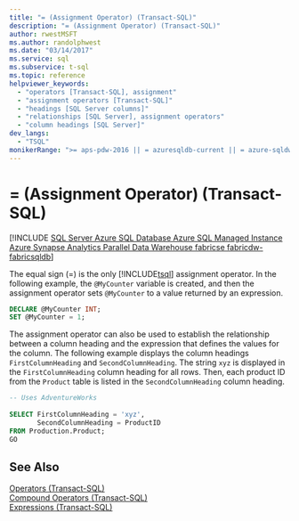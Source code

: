 ```yaml
---
title: "= (Assignment Operator) (Transact-SQL)"
description: "= (Assignment Operator) (Transact-SQL)"
author: rwestMSFT
ms.author: randolphwest
ms.date: "03/14/2017"
ms.service: sql
ms.subservice: t-sql
ms.topic: reference
helpviewer_keywords:
  - "operators [Transact-SQL], assignment"
  - "assignment operators [Transact-SQL]"
  - "headings [SQL Server columns]"
  - "relationships [SQL Server], assignment operators"
  - "column headings [SQL Server]"
dev_langs:
  - "TSQL"
monikerRange: ">= aps-pdw-2016 || = azuresqldb-current || = azure-sqldw-latest || >= sql-server-2016 || >= sql-server-linux-2017 || = azuresqldb-mi-current || =fabric"
---
```


# = (Assignment Operator) (Transact-SQL)
[!INCLUDE [SQL Server Azure SQL Database Azure SQL Managed Instance Azure Synapse Analytics Parallel Data Warehouse fabricse fabricdw-fabricsqldb](../../includes/applies-to-version/sql-asdb-asdbmi-asa-pdw-fabricse-fabricdw-fabricsqldb.md)]

  The equal sign (=) is the only [!INCLUDE[tsql](../../includes/tsql-md.md)] assignment operator. In the following example, the `@MyCounter` variable is created, and then the assignment operator sets `@MyCounter` to a value returned by an expression.  
  
```sql  
DECLARE @MyCounter INT;  
SET @MyCounter = 1;  
```  
  
 The assignment operator can also be used to establish the relationship between a column heading and the expression that defines the values for the column. The following example displays the column headings `FirstColumnHeading` and `SecondColumnHeading`. The string `xyz` is displayed in the `FirstColumnHeading` column heading for all rows. Then, each product ID from the `Product` table is listed in the `SecondColumnHeading` column heading.  
  
```sql  
-- Uses AdventureWorks  
  
SELECT FirstColumnHeading = 'xyz',  
       SecondColumnHeading = ProductID  
FROM Production.Product;  
GO  
```  
  
## See Also  
 [Operators &#40;Transact-SQL&#41;](../../t-sql/language-elements/operators-transact-sql.md)   
 [Compound Operators &#40;Transact-SQL&#41;](../../t-sql/language-elements/compound-operators-transact-sql.md)   
 [Expressions &#40;Transact-SQL&#41;](../../t-sql/language-elements/expressions-transact-sql.md)  
  
  
